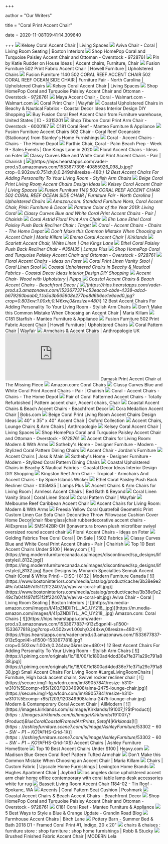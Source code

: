 +++
        
author = "Our Writers"
        
title = "Coral Print Accent Chair"
        
date = 2020-11-08T09:41:14.309640
        
+++
[ ![](https://www.livingspaces.com/globalassets/productassets/200000-299999/240000-249999/244000-244999/244400-244499/244490/244490_orange_fabric_accent_chair_1.jpg?w=1911&h=1288&mode=pad)](https://www.livingspaces.com/globalassets/productassets/200000-299999/240000-249999/244000-244999/244400-244499/244490/244490_orange_fabric_accent_chair_1.jpg?w=1911&h=1288&mode=pad) Kelsey Coral Accent Chair | Living Spaces
[ ![](https://www.bostoninteriors.com/media/catalog/product/cache/3b38e9e249c7a04f497df51f2ff22407/a/v/aviva-coral.jpg)](https://www.bostoninteriors.com/media/catalog/product/cache/3b38e9e249c7a04f497df51f2ff22407/a/v/aviva-coral.jpg) Aviva Chair - Coral | Living Room Seating | Boston Interiors
[ ![](https://ak1.ostkcdn.com/images/products/9728761/HomePop-Coral-and-Turquoise-Paisley-Accent-Chair-and-Ottoman-c82d4bdb-25a2-4e85-94b5-fb196557238e_600.jpg?impolicy=medium)](https://ak1.ostkcdn.com/images/products/9728761/HomePop-Coral-and-Turquoise-Paisley-Accent-Chair-and-Ottoman-c82d4bdb-25a2-4e85-94b5-fb196557238e_600.jpg?impolicy=medium) Shop HomePop Coral and Turquoise Paisley Accent Chair and Ottoman -  Overstock - 9728761
[ ![](https://i.pinimg.com/originals/28/d0/c3/28d0c300e1f0e60e9ccbfaab7e129f0e.jpg)](https://i.pinimg.com/originals/28/d0/c3/28d0c300e1f0e60e9ccbfaab7e129f0e.jpg) Pin by Katie Rudder on House Ideas | Accent chairs, Furniture, Chair
[ ![](https://imageresizer.furnituredealer.net/img/remote/images.furnituredealer.net/img/products%2Ffusion_furniture%2Fcolor%2F502%20f_502coral%20reef%20carribean-b1.jpg?width=1024&height=768&scale=both&trim.threshold=50&trim.percentpadding=10)](https://imageresizer.furnituredealer.net/img/remote/images.furnituredealer.net/img/products%2Ffusion_furniture%2Fcolor%2F502%20f_502coral%20reef%20carribean-b1.jpg?width=1024&height=768&scale=both&trim.threshold=50&trim.percentpadding=10) Fusion Furniture 502 Print Fabric Accent Chair | Howell Furniture |  Upholstered Chairs
[ ![](https://imageresizer.furnituredealer.net/img/remote/images.furnituredealer.net/img/products%2Ffusion_furniture%2Fcolor%2F1140_502%20coral%20reef%20accent%20chair-b9r4ehs-fku284mgko56oqa.jpg?width=878&height=600&scale=both&trim.threshold=80)](https://imageresizer.furnituredealer.net/img/remote/images.furnituredealer.net/img/products%2Ffusion_furniture%2Fcolor%2F1140_502%20coral%20reef%20accent%20chair-b9r4ehs-fku284mgko56oqa.jpg?width=878&height=600&scale=both&trim.threshold=80) Fusion Furniture 1140 502 CORAL REEF ACCENT CHAIR 502 CORAL REEF OCEAN SIDE  CHAIR | Furniture Fair - North Carolina | Upholstered Chairs
[ ![](https://www.livingspaces.com/globalassets/productassets/200000-299999/240000-249999/244000-244999/244400-244499/244490/244490_orange_fabric_accent_chair_4.jpg?w=415&h=280&mode=pad)](https://www.livingspaces.com/globalassets/productassets/200000-299999/240000-249999/244000-244999/244400-244499/244490/244490_orange_fabric_accent_chair_4.jpg?w=415&h=280&mode=pad) Kelsey Coral Accent Chair | Living Spaces
[ ![](https://ak1.ostkcdn.com/images/products/9728761/HomePop-Coral-and-Turquoise-Paisley-Accent-Chair-and-Ottoman-33928c0d-6f64-4747-9124-14b8bfdc75a0_600.jpg?impolicy=medium)](https://ak1.ostkcdn.com/images/products/9728761/HomePop-Coral-and-Turquoise-Paisley-Accent-Chair-and-Ottoman-33928c0d-6f64-4747-9124-14b8bfdc75a0_600.jpg?impolicy=medium) Shop HomePop Coral and Turquoise Paisley Accent Chair and Ottoman -  Overstock - 9728761
[ ![](https://i5.walmartimages.com/asr/82f65c6b-6d9f-4822-8fe6-4414b4bdf09f.bad8d1d93c52a409e946ef579f83448f.jpeg)](https://i5.walmartimages.com/asr/82f65c6b-6d9f-4822-8fe6-4414b4bdf09f.bad8d1d93c52a409e946ef579f83448f.jpeg) Maya Accent Chair - Coral - Walmart.com - Walmart.com
[ ![](https://secure.img1-fg.wfcdn.com/im/17820016/resize-h600-w600%5Ecompr-r85/5485/54852599/Lovie+Armchair.jpg)](https://secure.img1-fg.wfcdn.com/im/17820016/resize-h600-w600%5Ecompr-r85/5485/54852599/Lovie+Armchair.jpg) Coral Print Chair | Wayfair
[ ![](https://2.bp.blogspot.com/-ULGd_VYkZ2k/XbMdBlFfBTI/AAAAAAABVb4/Io2hn9WKy2o1Ru5-1WO0COgQf8jaPZhmACLcBGAsYHQ/coastal-swivel-chair.jpg)](https://2.bp.blogspot.com/-ULGd_VYkZ2k/XbMdBlFfBTI/AAAAAAABVb4/Io2hn9WKy2o1Ru5-1WO0COgQf8jaPZhmACLcBGAsYHQ/coastal-swivel-chair.jpg) Coastal Upholstered Chairs in Beachy & Nautical Fabrics - Coastal Decor  Ideas Interior Design DIY Shopping
[ ![](https://img1.exportersindia.com/product_images/bc-full/dir_4/96393/fusion-coral-reef-accent-chair-1505191520-3315201.jpg)](https://img1.exportersindia.com/product_images/bc-full/dir_4/96393/fusion-coral-reef-accent-chair-1505191520-3315201.jpg) Buy Fusion Coral Reef Accent Chair from Furniture warehouse, United States  | ID - 3315201
[ ![](https://ak1.ostkcdn.com/images/products/6000167/Tiburon-Coral-Print-Arm-Chair-d27eeeee-2fe5-4802-9bf3-b083147bad59_600.jpg?impolicy=medium)](https://ak1.ostkcdn.com/images/products/6000167/Tiburon-Coral-Print-Arm-Chair-d27eeeee-2fe5-4802-9bf3-b083147bad59_600.jpg?impolicy=medium) Shop Tiburon Coral Print Arm Chair - Overstock - 6000167
[ ![](https://cdn11.bigcommerce.com/s-9kd1j/images/stencil/1280x1280/products/588/8369/Rowe1__33318.1548345031.jpg?c=2)](https://cdn11.bigcommerce.com/s-9kd1j/images/stencil/1280x1280/products/588/8369/Rowe1__33318.1548345031.jpg?c=2) C181 Coral Reef - Manteo Furniture & Appliance
[ ![](https://imgres.tailbase.com/rzdimg/prods/800/480294_1.jpg)](https://imgres.tailbase.com/rzdimg/prods/800/480294_1.jpg) Fusion Furniture Accent Chairs 502 Chair - Coral Reef Oceanside  (Stationary) from Stanley's Home Furnishings
[ ![](https://images.homedepot-static.com/productImages/77935e61-05ee-4657-bfb1-f5a93f0bdd39/svn/coral-quality-components-plus-accent-chairs-7000-08-64_1000.jpg)](https://images.homedepot-static.com/productImages/77935e61-05ee-4657-bfb1-f5a93f0bdd39/svn/coral-quality-components-plus-accent-chairs-7000-08-64_1000.jpg) Coral - Accent Chairs - Chairs - The Home Depot
[ ![](https://i.pinimg.com/474x/bf/37/a3/bf37a34353a71fe0ba8f6d71de9f582b.jpg)](https://i.pinimg.com/474x/bf/37/a3/bf37a34353a71fe0ba8f6d71de9f582b.jpg) Parthie Chair, Coral - Palm Beach Prep - Week 9 - Sales Events | One Kings  Lane in 2020
[ ![](https://foter.com/photos/250/floral-accent-chairs.jpg?s=pi)](https://foter.com/photos/250/floral-accent-chairs.jpg?s=pi) Floral Accent Chairs - Ideas on Foter
[ ![](https://chairish-prod.freetls.fastly.net/image/product/sized/fe58b670-4a07-43b6-bf89-df57d05aa613/classy-curves-blue-and-white-coral-print-accent-chairs-pair-9244?aspect=fit&height=1600&width=1600)](https://chairish-prod.freetls.fastly.net/image/product/sized/fe58b670-4a07-43b6-bf89-df57d05aa613/classy-curves-blue-and-white-coral-print-accent-chairs-pair-9244?aspect=fit&height=1600&width=1600) Classy Curves Blue and White Coral Print Accent Chairs - Pair | Chairish
[ ![](https://hips.hearstapps.com/vader-prod.s3.amazonaws.com/1533677398-40855926_098_b.jpg?crop=0.902xw:0.751xh;0,0.249xh&resize=480:*)](https://hips.hearstapps.com/vader-prod.s3.amazonaws.com/1533677398-40855926_098_b.jpg?crop=0.902xw:0.751xh;0,0.249xh&resize=480:*) 12 Best Accent Chairs For Adding Personality To Your Living Room - Stylish  Arm Chairs
[ ![](https://cdn.decorpad.com/photos/2016/11/18/chic-cottage-living-room-shiplap-fireplace-wall-slate-tiles.jpg)](https://cdn.decorpad.com/photos/2016/11/18/chic-cottage-living-room-shiplap-fireplace-wall-slate-tiles.jpg) Beige Coral Print Living Room Accent Chairs Design Ideas
[ ![](https://cdn.brandfolder.io/XGNU4V1E/as/pwiec9-5pdio0-11slgf/360_244490.jpg?width=660&height=445&position=01)](https://cdn.brandfolder.io/XGNU4V1E/as/pwiec9-5pdio0-11slgf/360_244490.jpg?width=660&height=445&position=01) Kelsey Coral Accent Chair | Living Spaces
[ ![](https://imageresizer.furnituredealer.net/img/remote/images.furnituredealer.net/img/products%2Ffusion_furniture%2Fcolor%2F1140_502%20coral%20reef%20accent%20chair-br-o4_kx1u0oltxumvvkroq.jpg?width=878&height=600&scale=both&trim.threshold=80)](https://imageresizer.furnituredealer.net/img/remote/images.furnituredealer.net/img/products%2Ffusion_furniture%2Fcolor%2F1140_502%20coral%20reef%20accent%20chair-br-o4_kx1u0oltxumvvkroq.jpg?width=878&height=600&scale=both&trim.threshold=80) Fusion Furniture 1140 502 CORAL REEF ACCENT CHAIR 502 CORAL REEF OCEAN SIDE  CHAIR | Furniture Fair - North Carolina | Upholstered Chairs
[ ![](https://images-na.ssl-images-amazon.com/images/I/910UMbAm8OL._AC_SL1500_.jpg)](https://images-na.ssl-images-amazon.com/images/I/910UMbAm8OL._AC_SL1500_.jpg) Amazon.com: Standard Furniture Nora, Coral Accent Chair, Pink: Furniture &  Decor
[ ![](https://images.furniture.com/fm/prod/original/color-of-the-year-2019/5a-coral-mix-accent-chair.jpg)](https://images.furniture.com/fm/prod/original/color-of-the-year-2019/5a-coral-mix-accent-chair.jpg) Pantone Color of the Year 2019: Living Coral
[ ![](https://chairish-prod.freetls.fastly.net/image/product/sized/ed3b9d6f-558d-4f28-86a5-1328d532e0c4/classy-curves-blue-and-white-coral-print-accent-chairs-pair-9915?aspect=fit&width=640&height=640)](https://chairish-prod.freetls.fastly.net/image/product/sized/ed3b9d6f-558d-4f28-86a5-1328d532e0c4/classy-curves-blue-and-white-coral-print-accent-chairs-pair-9915?aspect=fit&width=640&height=640) Classy Curves Blue and White Coral Print Accent Chairs - Pair | Chairish
[ ![](https://cdn.decorpad.com/photos/2013/09/16/6b568ee019f1.jpeg)](https://cdn.decorpad.com/photos/2013/09/16/6b568ee019f1.jpeg) Coral Astrid Floral Print Arm Chair
[ ![](https://target.scene7.com/is/image/Target/GUEST_acab34ce-f74b-43f9-b1b5-b390bcf95d06)](https://target.scene7.com/is/image/Target/GUEST_acab34ce-f74b-43f9-b1b5-b390bcf95d06) Elm Lane Ethel Coral Paisley Push Back Recliner Chair : Target
[ ![](https://images.homedepot-static.com/productImages/42b05ca0-91d6-47c2-a31c-d6c923a2a743/svn/coral-furniturer-accent-chairs-pistons-coral-64_400.jpg)](https://images.homedepot-static.com/productImages/42b05ca0-91d6-47c2-a31c-d6c923a2a743/svn/coral-furniturer-accent-chairs-pistons-coral-64_400.jpg) Coral - Accent Chairs - Chairs - The Home Depot
[ ![](https://mariakillam.com/wp-content/uploads/2018/06/Armchairs.jpg)](https://mariakillam.com/wp-content/uploads/2018/06/Armchairs.jpg) Don't Make this Common Mistake When Choosing an Accent Chair | Maria Killam
[ ![](https://images.kirklands.com/is/image/Kirklands/169079_1?$tProduct$)](https://images.kirklands.com/is/image/Kirklands/169079_1?$tProduct$) Emma Coral Accent Chair | Kirklands
[ ![](https://okl.scene7.com/is/image/OKL/Product_SFM27454_Image_1?$kibo_pdp_large_main_image$&defaultImage=placeholder_product)](https://okl.scene7.com/is/image/OKL/Product_SFM27454_Image_1?$kibo_pdp_large_main_image$&defaultImage=placeholder_product) Scarlett Accent Chair, White Linen | One Kings Lane
[ ![](https://image.lampsplus.com/is/image/views/35M35views9.fpx?qlt=65&wid=710&hei=710&op_sharpen=1&fmt=jpeg)](https://image.lampsplus.com/is/image/views/35M35views9.fpx?qlt=65&wid=710&hei=710&op_sharpen=1&fmt=jpeg) Ethel Coral Paisley Push Back Recliner Chair - #35M35 | Lamps Plus
[ ![](https://ak1.ostkcdn.com/images/products/9728761/HomePop-Coral-and-Turquoise-Paisley-Accent-Chair-and-Ottoman-7e4becd2-136a-4f28-930e-4991970ac566.jpg)](https://ak1.ostkcdn.com/images/products/9728761/HomePop-Coral-and-Turquoise-Paisley-Accent-Chair-and-Ottoman-7e4becd2-136a-4f28-930e-4991970ac566.jpg) Shop HomePop Coral and Turquoise Paisley Accent Chair and Ottoman -  Overstock - 9728761
[ ![](https://foter.com/photos/title/floral-accent-chairs.jpg)](https://foter.com/photos/title/floral-accent-chairs.jpg) Floral Accent Chairs - Ideas on Foter
[ ![](https://cdn11.bigcommerce.com/s-ob7m2s98/images/stencil/2000x2000/products/10983/28196/CS101WFS-CO__27242.1496774616.jpg?c=2)](https://cdn11.bigcommerce.com/s-ob7m2s98/images/stencil/2000x2000/products/10983/28196/CS101WFS-CO__27242.1496774616.jpg?c=2) Coral Print Linen Vanity Stool | Coral Linen Stool
[ ![](https://2.bp.blogspot.com/-gJANngNyXSg/WPWNx556sJI/AAAAAAABNxE/48sZc4YHXmckuOhOMqHijc-bQeWoVBykwCLcB/s1600/Beachcrest-Home-Sarina-Arm-Chair-coastal-fabric.jpg)](https://2.bp.blogspot.com/-gJANngNyXSg/WPWNx556sJI/AAAAAAABNxE/48sZc4YHXmckuOhOMqHijc-bQeWoVBykwCLcB/s1600/Beachcrest-Home-Sarina-Arm-Chair-coastal-fabric.jpg) Coastal Upholstered Chairs in Beachy & Nautical Fabrics - Coastal Decor  Ideas Interior Design DIY Shopping
[ ![](https://www.bassettfurniture.com/_images/catalog/product-images/1060-02S.JPG?impolicy=imgresize&width=770)](https://www.bassettfurniture.com/_images/catalog/product-images/1060-02S.JPG?impolicy=imgresize&width=770) Accent Chair- Wood with Upholstery | Pippa
[ ![](https://beachfrontdecor.com/wp-content/uploads/2020/03/Blue-Torsten-Armchair.jpg)](https://beachfrontdecor.com/wp-content/uploads/2020/03/Blue-Torsten-Armchair.jpg) Coastal Accent Chairs & Beach Accent Chairs - Beachfront Decor
[ ![](https://hips.hearstapps.com/vader-prod.s3.amazonaws.com/1533677371-c53eaccd-cbde-4338-adcd-b679260baab0_1.1a5a3b565908e277ba8d6b6ee1e6aed0.jpg?crop=0.803xw:1.00xh;0.146xw,0&resize=480:*)](https://hips.hearstapps.com/vader-prod.s3.amazonaws.com/1533677371-c53eaccd-cbde-4338-adcd-b679260baab0_1.1a5a3b565908e277ba8d6b6ee1e6aed0.jpg?crop=0.803xw:1.00xh;0.146xw,0&resize=480:*) 12 Best Accent Chairs For Adding Personality To Your Living Room - Stylish  Arm Chairs
[ ![](https://mariakillam.com/wp-content/uploads/2018/06/giantpeonychair.jpg)](https://mariakillam.com/wp-content/uploads/2018/06/giantpeonychair.jpg) Don't Make this Common Mistake When Choosing an Accent Chair | Maria Killam
[ ![](https://cdn11.bigcommerce.com/s-9kd1j/images/stencil/1280x1280/products/684/8678/Rowe3__84568.1548701222.jpg?c=2)](https://cdn11.bigcommerce.com/s-9kd1j/images/stencil/1280x1280/products/684/8678/Rowe3__84568.1548701222.jpg?c=2) C181 Starfish - Manteo Furniture & Appliance
[ ![](https://images.furnituredealer.net/img/fabrics%2Ffusion_furniture%2Fcoral%20reef%20carribean-s.jpg)](https://images.furnituredealer.net/img/fabrics%2Ffusion_furniture%2Fcoral%20reef%20carribean-s.jpg) Fusion Furniture 502 Print Fabric Accent Chair | Howell Furniture |  Upholstered Chairs
[ ![](https://secure.img1-fg.wfcdn.com/im/97285956/resize-h310-w310%5Ecompr-r85/6805/68051643/dani-mint-and-coral-tribal-pattern-graphic-art-print.jpg)](https://secure.img1-fg.wfcdn.com/im/97285956/resize-h310-w310%5Ecompr-r85/6805/68051643/dani-mint-and-coral-tribal-pattern-graphic-art-print.jpg) Coral Pattern Chair | Wayfair
[ ![](https://s7d5.scene7.com/is/image/Anthropologie/49727845_031_b?$an-category$&qlt=80&fit=constrain)](https://s7d5.scene7.com/is/image/Anthropologie/49727845_031_b?$an-category$&qlt=80&fit=constrain) Armchairs & Accent Chairs | Anthropologie UK
[ ![](https://www.tmpstores.com/watermarked.php?main=images/gophotos/511763a_008.JPG)](https://www.tmpstores.com/watermarked.php?main=images/gophotos/511763a_008.JPG) Damask Print Accent Chair at The Missing Piece
[ ![](https://m.media-amazon.com/images/I/71qaxN8r4UL._AC_UY218_.jpg)](https://m.media-amazon.com/images/I/71qaxN8r4UL._AC_UY218_.jpg) Amazon.com: Coral Chairs
[ ![](https://chairish-prod.freetls.fastly.net/image/product/sized/0d0e0663-2da1-4da5-afdf-e53e9fa8a83b/classy-curves-blue-and-white-coral-print-accent-chairs-pair-3929?aspect=fit&width=640&height=640)](https://chairish-prod.freetls.fastly.net/image/product/sized/0d0e0663-2da1-4da5-afdf-e53e9fa8a83b/classy-curves-blue-and-white-coral-print-accent-chairs-pair-3929?aspect=fit&width=640&height=640) Classy Curves Blue and White Coral Print Accent Chairs - Pair | Chairish
[ ![](https://images.homedepot-static.com/productImages/f2db53f4-d431-4097-ac9c-62a89dd83986/svn/coral-homepop-accent-chairs-k7039-f2227-64_1000.jpg)](https://images.homedepot-static.com/productImages/f2db53f4-d431-4097-ac9c-62a89dd83986/svn/coral-homepop-accent-chairs-k7039-f2227-64_1000.jpg) Coral - Accent Chairs - Chairs - The Home Depot
[ ![](https://i.pinimg.com/originals/c0/66/ee/c066ee0c0e6f2aac518e6f61a7ce5bd8.jpg)](https://i.pinimg.com/originals/c0/66/ee/c066ee0c0e6f2aac518e6f61a7ce5bd8.jpg) Pair of Coral Patterned Accent Chairs - Totally Refurbished | Pattern  accent chair, Accent chairs, Chair
[ ![](https://beachfrontdecor.com/wp-content/uploads/2020/03/Aqua-Bailes-Armchair.jpg)](https://beachfrontdecor.com/wp-content/uploads/2020/03/Aqua-Bailes-Armchair.jpg) Coastal Accent Chairs & Beach Accent Chairs - Beachfront Decor
[ ![](https://productimages.mybobs.com/20041879002/20041879002_gallery_01_wide.jpg)](https://productimages.mybobs.com/20041879002/20041879002_gallery_01_wide.jpg) Cora Medallion Accent Chair | Bobs.com
[ ![](https://cdn.decorpad.com/photos/2016/11/18/m_gray-sofas-with-blue-pillows.jpg)](https://cdn.decorpad.com/photos/2016/11/18/m_gray-sofas-with-blue-pillows.jpg) Beige Coral Print Living Room Accent Chairs Design Ideas
[ ![](https://www.bassettfurniture.com/_images/catalog/product-images/1494-02-6373-0-B.jpg?impolicy=imgresize&width=770)](https://www.bassettfurniture.com/_images/catalog/product-images/1494-02-6373-0-B.jpg?impolicy=imgresize&width=770) 40" x 35" x 40" Accent Chair | Oxford Collection
[ ![](https://s7d5.scene7.com/is/image/Anthropologie/44704658_068_b?$an-category$&qlt=80&fit=constrain)](https://s7d5.scene7.com/is/image/Anthropologie/44704658_068_b?$an-category$&qlt=80&fit=constrain) Accent Chairs, Lounge Chairs & Arm Chairs | Anthropologie
[ ![](https://www.livingspaces.com/globalassets/productassets/200000-299999/240000-249999/244000-244999/244400-244499/244490/244490_orange_fabric_accent_chair_room_17.jpg?w=415&h=280&mode=pad)](https://www.livingspaces.com/globalassets/productassets/200000-299999/240000-249999/244000-244999/244400-244499/244490/244490_orange_fabric_accent_chair_room_17.jpg?w=415&h=280&mode=pad) Kelsey Coral Accent Chair | Living Spaces
[ ![](https://ak1.ostkcdn.com/images/products/9728761/HomePop-Coral-and-Turquoise-Paisley-Accent-Chair-and-Ottoman-783607bd-7fac-44ce-8117-3ec935ecd780_600.jpg?impolicy=medium)](https://ak1.ostkcdn.com/images/products/9728761/HomePop-Coral-and-Turquoise-Paisley-Accent-Chair-and-Ottoman-783607bd-7fac-44ce-8117-3ec935ecd780_600.jpg?impolicy=medium) Shop HomePop Coral and Turquoise Paisley Accent Chair and Ottoman -  Overstock - 9728761
[ ![](https://assets.roomstogo.com/crestover-ivory-accent-chair_10582864_image-item?cache-id=e8c50d34b9a1525e7083fcbdf3355c0c&h=385)](https://assets.roomstogo.com/crestover-ivory-accent-chair_10582864_image-item?cache-id=e8c50d34b9a1525e7083fcbdf3355c0c&h=385) Accent Chairs for Living Room: Modern & With Arms
[ ![](https://cdn.sothebyshome.com/media/catalog/product/cache/1/image/736x460/9df78eab33525d08d6e5fb8d27136e95/m/o/modern_stylized_coral_pattern_dining_chairs_front.jpg)](https://cdn.sothebyshome.com/media/catalog/product/cache/1/image/736x460/9df78eab33525d08d6e5fb8d27136e95/m/o/modern_stylized_coral_pattern_dining_chairs_front.jpg) Sotheby's Home - Designer Furniture - Modern - Stylized Coral Pattern  Dining Chairs
[ ![](https://s7d5.scene7.com/is/image/Jordans/LFA960280_00?wid=220&hei=220&fmt=png-alpha)](https://s7d5.scene7.com/is/image/Jordans/LFA960280_00?wid=220&hei=220&fmt=png-alpha) Accent Chair - Jordan's Furniture
[ ![](https://secure.img1-fg.wfcdn.com/im/27878046/resize-h600-w600%5Ecompr-r85/5209/52097729/Accent+Chairs.jpg)](https://secure.img1-fg.wfcdn.com/im/27878046/resize-h600-w600%5Ecompr-r85/5209/52097729/Accent+Chairs.jpg) Accent Chairs | Joss & Main
[ ![](https://cdn.sothebyshome.com/media/catalog/product/cache/1/image/736x460/9df78eab33525d08d6e5fb8d27136e95/m/o/modern_stylized_coral_pattern_dining_chairs_8.jpg)](https://cdn.sothebyshome.com/media/catalog/product/cache/1/image/736x460/9df78eab33525d08d6e5fb8d27136e95/m/o/modern_stylized_coral_pattern_dining_chairs_8.jpg) Sotheby's Home - Designer Furniture - Modern - Stylized Coral Pattern  Dining Chairs
[ ![](https://3.bp.blogspot.com/-GLZuzmFSTYo/W9YO1bTCs6I/AAAAAAABRcs/s5kQ19WUxiMow9TMqWli9_qTRqRDSqOYgCLcBGAs/Milbridge%252BArmchair%2B-%2BEdited.jpg)](https://3.bp.blogspot.com/-GLZuzmFSTYo/W9YO1bTCs6I/AAAAAAABRcs/s5kQ19WUxiMow9TMqWli9_qTRqRDSqOYgCLcBGAs/Milbridge%252BArmchair%2B-%2BEdited.jpg) Coastal Upholstered Chairs in Beachy & Nautical Fabrics - Coastal Decor  Ideas Interior Design DIY Shopping
[ ![](https://st.hzcdn.com/simgs/bda1021506f19457_4-4399/home-design.jpg)](https://st.hzcdn.com/simgs/bda1021506f19457_4-4399/home-design.jpg) Kingston Reef Arm Chair - Tropical - Armchairs And Accent Chairs - by Spice  Islands Wicker
[ ![](https://image.lampsplus.com/is/image/views/35M35views5.fpx?qlt=65&wid=710&hei=710&op_sharpen=1&fmt=jpeg)](https://image.lampsplus.com/is/image/views/35M35views5.fpx?qlt=65&wid=710&hei=710&op_sharpen=1&fmt=jpeg) Ethel Coral Paisley Push Back Recliner Chair - #35M35 | Lamps Plus
[ ![](https://b3h2.scene7.com/is/image/BedBathandBeyond/113670261029958p_T)](https://b3h2.scene7.com/is/image/BedBathandBeyond/113670261029958p_T) Accent Chairs & Arm Chairs for Living Room | Armless Accent Chairs | Bed  Bath & Beyond
[ ![](https://cdn11.bigcommerce.com/s-ob7m2s98/images/stencil/2000x2000/products/10911/28009/CS068WFS-CO__91318.1495719954.jpg?c=2)](https://cdn11.bigcommerce.com/s-ob7m2s98/images/stencil/2000x2000/products/10911/28009/CS068WFS-CO__91318.1495719954.jpg?c=2) Coral Linen Vanity Stool | Coral Linen Stool
[ ![](https://secure.img1-fg.wfcdn.com/im/04582201/resize-h310-w310%5Ecompr-r85/4556/45561876/coral-pattern-graphic-art-print.jpg)](https://secure.img1-fg.wfcdn.com/im/04582201/resize-h310-w310%5Ecompr-r85/4556/45561876/coral-pattern-graphic-art-print.jpg) Coral Pattern Chair | Wayfair
[ ![](https://lifestylebybabettes.com/images/thumbs/0009088_charleston-accent-chair_360.jpeg)](https://lifestylebybabettes.com/images/thumbs/0009088_charleston-accent-chair_360.jpeg) Melbourne Reef Caribbean Accent Chair
[ ![](https://assets.roomstogo.com/cindy-crawford-home-beverlywood-navy-accent-chair_12795576_image-item?cache-id=2356375ddae20960c9fc629a9e996a06&h=385)](https://assets.roomstogo.com/cindy-crawford-home-beverlywood-navy-accent-chair_12795576_image-item?cache-id=2356375ddae20960c9fc629a9e996a06&h=385) Accent Chairs for Living Room: Modern & With Arms
[ ![](https://ae01.alicdn.com/kf/HTB1SEuULFXXXXaaXpXXq6xXFXXXq/Freesia-Yellow-Coral-Quatrefoil-Geometric-Print-Custom-Linen-Car-Sofa-Chair-Decorative-Throw-Pillowcase-Cushion-Cover.jpg_Q90.jpg_.webp)](https://ae01.alicdn.com/kf/HTB1SEuULFXXXXaaXpXXq6xXFXXXq/Freesia-Yellow-Coral-Quatrefoil-Geometric-Print-Custom-Linen-Car-Sofa-Chair-Decorative-Throw-Pillowcase-Cushion-Cover.jpg_Q90.jpg_.webp) Freesia Yellow Coral Quatrefoil Geometric Print Custom Linen Car Sofa Chair  Decorative Throw Pillowcase Cushion Cover Home Decor|chair fiberglass|chair  rubberdecorative accent chairs - AliExpress
[ ![](https://www.ambfurniture.com/images/D/SM5142BR-CH-1.jpg)](https://www.ambfurniture.com/images/D/SM5142BR-CH-1.jpg) SM5142BR-CH Bonaventura brown plush microfiber swivel oversized round accent  chair
[ ![](https://foter.com/photos/222/accent-chair-27.jpg?s=ts3)](https://foter.com/photos/222/accent-chair-27.jpg?s=ts3) Floral Accent Chairs - Ideas on Foter
[ ![](https://1502fabrics.com/wp-content/uploads/2019/08/Golding-Fabrics-Tree-Coral-Coral.jpg)](https://1502fabrics.com/wp-content/uploads/2019/08/Golding-Fabrics-Tree-Coral-Coral.jpg) Golding Fabrics Tree Coral Coral | On Sale | 1502 Fabrics
[ ![](https://chairish-prod.freetls.fastly.net/image/product/sized/2659aae4-f1a4-4e84-9ec5-6f0dcb95edaf/classy-curves-blue-and-white-coral-print-accent-chairs-pair-2726?aspect=fit&width=640&height=640)](https://chairish-prod.freetls.fastly.net/image/product/sized/2659aae4-f1a4-4e84-9ec5-6f0dcb95edaf/classy-curves-blue-and-white-coral-print-accent-chairs-pair-2726?aspect=fit&width=640&height=640) Classy Curves Blue and White Coral Print Accent Chairs - Pair | Chairish
[ ![](https://heavy.com/wp-content/uploads/2018/03/best-accent-chairs-under-100.jpg?quality=65&strip=all)](https://heavy.com/wp-content/uploads/2018/03/best-accent-chairs-under-100.jpg?quality=65&strip=all) Top 10 Best Accent Chairs Under $100 | Heavy.com
[ ![](https://img.modernfurniturecanada.ca/images/discontinued/sp_designs/lifestyle/i_8132.jpg)](https://img.modernfurniturecanada.ca/images/discontinued/sp_designs/lifestyle/i_8132.jpg) Spec Designs by Monarch Specialties Sennak Accent Chair (Coral & White Print)  - DISC-I 8132 | Modern Furniture Canada
[ ![](https://www.bostoninteriors.com/media/catalog/product/cache/3b38e9e249c7a04f497df51f2ff22407/a/v/aviva-coral-alt.jpg)](https://www.bostoninteriors.com/media/catalog/product/cache/3b38e9e249c7a04f497df51f2ff22407/a/v/aviva-coral-alt.jpg) Aviva Chair - Coral | Living Room Seating | Boston Interiors
[ ![](https://m.media-amazon.com/images/I/41pZNDliTrL._AC_UY218_.jpg)](https://m.media-amazon.com/images/I/41pZNDliTrL._AC_UY218_.jpg) Amazon.com: Coral Chairs
[ ![](https://hips.hearstapps.com/vader-prod.s3.amazonaws.com/1533677837-913z5qpnl4l-sl1500-1533677818.jpg?crop=0.502xw:1.00xh;0.244xw,0&resize=480:*)](https://hips.hearstapps.com/vader-prod.s3.amazonaws.com/1533677837-913z5qpnl4l-sl1500-1533677818.jpg?crop=0.502xw:1.00xh;0.244xw,0&resize=480:*) 12 Best Accent Chairs For Adding Personality To Your Living Room - Stylish  Arm Chairs
[ ![](https://i.pinimg.com/originals/1c/18/00/1c1800ad4dcd36e7fe371a29c791a838.jpg)](https://i.pinimg.com/originals/1c/18/00/1c1800ad4dcd36e7fe371a29c791a838.jpg) Small Accent Chairs For Living Room #LargeLivingRoomChairs | Furniture,  High back accent chairs, Swivel rocker recliner chair
[ ![](https://secure.img1-fg.wfcdn.com/im/89057841/resize-h310-w310%5Ecompr-r85/1203/120349908/alma-2475-lounge-chair.jpg)](https://secure.img1-fg.wfcdn.com/im/89057841/resize-h310-w310%5Ecompr-r85/1203/120349908/alma-2475-lounge-chair.jpg) Modern & Contemporary Coral Accent Chair | AllModern
[ ![](https://images.kirklands.com/is/image/Kirklands/191007_1?$tProduct$)](https://images.kirklands.com/is/image/Kirklands/191007_1?$tProduct$) Blue Coral Coastal Framed Art Prints, Set of 4 | Kirklands
[ ![](https://ashleyfurniture.scene7.com/is/image/AshleyFurniture/53302-60-SW-P1-KO?$AFHS-Grid-1X$)](https://ashleyfurniture.scene7.com/is/image/AshleyFurniture/53302-60-SW-P1-KO?$AFHS-Grid-1X$) Accent Chairs | Ashley Furniture HomeStore
[ ![](https://heavy.com/wp-content/uploads/2018/02/best-choice-products-floral-contemporary-accent-chair.jpg?quality=65&strip=all&w=531)](https://heavy.com/wp-content/uploads/2018/02/best-choice-products-floral-contemporary-accent-chair.jpg?quality=65&strip=all&w=531) Top 10 Best Accent Chairs Under $100 | Heavy.com
[ ![](https://cdn.decorpad.com/photos/2018/06/27/patterned-turned-legs-corral-reef-madison-blue-green-button-tufted-pattern-armchair.jpeg)](https://cdn.decorpad.com/photos/2018/06/27/patterned-turned-legs-corral-reef-madison-blue-green-button-tufted-pattern-armchair.jpeg) Madison Blue Green Coral Reef Pattern Tufted Armchair
[ ![](https://mariakillam.com/wp-content/uploads/2018/06/Miles-Redd-for-Ballard-Designs-1024x725-1024x725.jpg)](https://mariakillam.com/wp-content/uploads/2018/06/Miles-Redd-for-Ballard-Designs-1024x725-1024x725.jpg) Don't Make this Common Mistake When Choosing an Accent Chair | Maria Killam
[ ![](https://www.lexington.com/feedcache/productLarge/7869_11_01_Silo.jpg)](https://www.lexington.com/feedcache/productLarge/7869_11_01_Silo.jpg) Chairs | Custom Fabric | Upscale Home Furnishings | Lexington Home Brands
[ ![](https://joybird2.imgix.net/configurations/pid_621/-CF020-WS03/621-CF020-WS03-hughes-chair-key-largo-coral-t1-2_t.png?auto=format%2Ccompress&fit=crop&crop=entropy&q=50&trim=color&trim-pad=20&ixlib=react-8.6.1&w=265)](https://joybird2.imgix.net/configurations/pid_621/-CF020-WS03/621-CF020-WS03-hughes-chair-key-largo-coral-t1-2_t.png?auto=format%2Ccompress&fit=crop&crop=entropy&q=50&trim=color&trim-pad=20&ixlib=react-8.6.1&w=265) Hughes Apartment Chair | Joybird
[ ![](https://madebymood.com/wp-content/uploads/2018/03/los-angeles-dolce-upholstered-accent-arm-chair-with-moroccan-print-curtain-panel-pairs-home-office-contemporary-and-black-side-table-white-shutters.jpg)](https://madebymood.com/wp-content/uploads/2018/03/los-angeles-dolce-upholstered-accent-arm-chair-with-moroccan-print-curtain-panel-pairs-home-office-contemporary-and-black-side-table-white-shutters.jpg) los angeles dolce upholstered accent arm chair home office contemporary  with coral table lamp desk accessories white fur rug
[ ![](https://images2.imgix.net/p4dbimg/2000/images/1184-02.jpg?trim=color&trimcolor=FFFFFF&trimtol=5&w=1024&h=768&fm=pjpg&auto=format)](https://images2.imgix.net/p4dbimg/2000/images/1184-02.jpg?trim=color&trimcolor=FFFFFF&trimtol=5&w=1024&h=768&fm=pjpg&auto=format) Bassett Living Room Accent Chair 1184-02 - Tin Roof - Spokane, WA
[ ![](https://di2ponv0v5otw.cloudfront.net/posts/2018/04/15/5ad3ad00077b97f8b553dcae/m_5ad3ad135512fd176d64090e.jpg)](https://di2ponv0v5otw.cloudfront.net/posts/2018/04/15/5ad3ad00077b97f8b553dcae/m_5ad3ad135512fd176d64090e.jpg) Accents | Coral Pattern Seat Cushion | Poshmark
[ ![](https://beachfrontdecor.com/wp-content/uploads/2020/03/Biscayne-Park-Barrel-Chair.jpg)](https://beachfrontdecor.com/wp-content/uploads/2020/03/Biscayne-Park-Barrel-Chair.jpg) Coastal Accent Chairs & Beach Accent Chairs - Beachfront Decor
[ ![](https://ak1.ostkcdn.com/images/products/9728761/HomePop-Coral-and-Turquoise-Paisley-Accent-Chair-and-Ottoman-c07adb62-6fe1-42d7-b11b-8a209a204dda_600.jpg?impolicy=medium)](https://ak1.ostkcdn.com/images/products/9728761/HomePop-Coral-and-Turquoise-Paisley-Accent-Chair-and-Ottoman-c07adb62-6fe1-42d7-b11b-8a209a204dda_600.jpg?impolicy=medium) Shop HomePop Coral and Turquoise Paisley Accent Chair and Ottoman -  Overstock - 9728761
[ ![](https://cdn11.bigcommerce.com/s-9kd1j/images/stencil/500x659/products/1129/13158/Overnight_Reef__45546.1588351528.jpg?c=2)](https://cdn11.bigcommerce.com/s-9kd1j/images/stencil/500x659/products/1129/13158/Overnight_Reef__45546.1588351528.jpg?c=2) C181 Coral Reef - Manteo Furniture & Appliance
[ ![](http://grandinroad.scene7.com/is/image/frontgate/BLOG_coral_octopus?defaultImage=NoImageIcon_GR&fmt=jpg&qlt=72&fit=crop,1&wid=1500&hei=1000&resMode=sharp2&op_usm=1.4,0.4,0,0)](http://grandinroad.scene7.com/is/image/frontgate/BLOG_coral_octopus?defaultImage=NoImageIcon_GR&fmt=jpg&qlt=72&fit=crop,1&wid=1500&hei=1000&resMode=sharp2&op_usm=1.4,0.4,0,0) 5 Best Ways to Style a Blue & Orange Update - Grandin Road Blog
[ ![](https://secure.img1-fg.wfcdn.com/im/62410060/resize-h310-w310%5Ecompr-r85/6082/60820689/sauer-armchair.jpg)](https://secure.img1-fg.wfcdn.com/im/62410060/resize-h310-w310%5Ecompr-r85/6082/60820689/sauer-armchair.jpg) Farmhouse Accent Chairs | Birch Lane
[ ![](https://view.publitas.com/18339/554944/pages/5549ceeb5d9755f34a9b1460bd3f09439eb08359-at1000.jpg)](https://view.publitas.com/18339/554944/pages/5549ceeb5d9755f34a9b1460bd3f09439eb08359-at1000.jpg) Pottery Barn - Summer Bed & Bath 2018 D1 - Framed Coral Print #1, Indigo,  20 x 20"
[ ![](https://media.r3vstack.com/assets/robbstucky/271-0200-044-00A.jpg?height=350)](https://media.r3vstack.com/assets/robbstucky/271-0200-044-00A.jpg?height=350) chairs & chaises : furniture store : shop furniture : shop home furnishings  | Robb & Stucky
[ ![](https://www.bassettfurniture.com/_images/catalog/product-images/1189-02B.jpg?impolicy=imgresize&width=770)](https://www.bassettfurniture.com/_images/catalog/product-images/1189-02B.jpg?impolicy=imgresize&width=770) Brushed Finished Fabric Accent Chair | MODERN Lela
